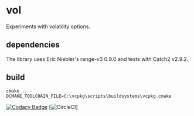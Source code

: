 # vol
Experiments with volatility options.

## dependencies
The library uses Eric Niebler's range-v3 0.9.0 and tests with Catch2 v2.9.2.

## build
`cmake .. -DCMAKE_TOOLCHAIN_FILE=C:\vcpkg\scripts\buildsystems\vcpkg.cmake`

[![Codacy Badge](https://api.codacy.com/project/badge/Grade/4df2b8a9b6f0474ca75cc5a7f986588f)](https://www.codacy.com?utm_source=github.com&amp;utm_medium=referral&amp;utm_content=hardlianotion/vol&amp;utm_campaign=Badge_Grade)
[![CircleCI](https://circleci.com/gh/hardlianotion/vol.svg?style=svg&circle-token=7b4b779407f176bace72f91599ea41ac3fd4e81d)]
